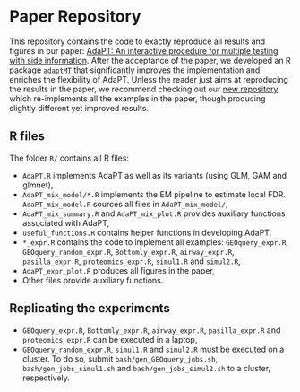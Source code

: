 # Paper Repository

This repository contains the code to exactly reproduce all results and figures in our paper: [AdaPT: An interactive procedure for multiple testing with side information](https://arxiv.org/abs/1609.06035). 
After the acceptance of the paper, we developed an R package [`adaptMT`](https://github.com/lihualei71/adaptMT) that significantly improves the implementation and enriches the flexibility of AdaPT. Unless the reader just aims at reproducing the results in the paper, we recommend checking out our [new repository](https://github.com/lihualei71/adaptPaper) which re-implements all the examples in the paper, though producing slightly different yet improved results.

## R files
The folder `R/` contains all R files:

- `AdaPT.R` implements AdaPT as well as its variants (using GLM, GAM and glmnet),
- `AdaPT_mix_model/*.R` implements the EM pipeline to estimate local FDR. `AdaPT_mix_model.R` sources all files in `AdaPT_mix_model/`,
- `AdaPT_mix_summary.R` and `AdaPT_mix_plot.R` provides auxiliary functions associated with AdaPT,
- `useful_functions.R` contains helper functions in developing AdaPT,
- `*_expr.R` contains the code to implement all examples: `GEOquery_expr.R`, `GEOquery_random_expr.R`, `Bottomly_expr.R`, `airway_expr.R`, `pasilla_expr.R`, `proteomics_expr.R`, `simul1.R` and `simul2.R`,
- `AdaPT_expr_plot.R` produces all figures in the paper,
- Other files provide auxiliary functions.

## Replicating the experiments

- `GEOquery_expr.R`, `Bottomly_expr.R`, `airway_expr.R`, `pasilla_expr.R` and `proteomics_expr.R` can be executed in a laptop,
- `GEOquery_random_expr.R`, `simul1.R` and `simul2.R` must be executed on a cluster. To do so, submit `bash/gen_GEOquery_jobs.sh`, `bash/gen_jobs_simul1.sh` and `bash/gen_jobs_simul2.sh` to a cluster, respectively.
